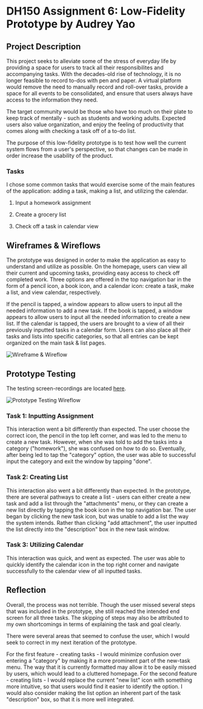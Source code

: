 # DH150 Assignment 6: Low-Fidelity Prototype by Audrey Yao

## Project Description

This project seeks to alleviate some of the stress of everyday life by providing a space for users to track all their responsibilites and accompanying tasks. With the decades-old rise of technology, it is no longer feasible to record to-dos with pen and paper. A virtual platform would remove the need to manually record and roll-over tasks, provide a space for all events to be consolidated, and  ensure that users always have access to the information they need. 

The target community would be those who have too much on their plate to keep track of mentally - such as students and working adults. Expected users also value organization, and enjoy the feeling of productivity that comes along with checking a task off of a to-do list. 

The purpose of this low-fidelity prototype is to test how well the current system flows from a user's perspective, so that changes can be made in order increase the usability of the product. 

### Tasks 

I chose some common tasks that would exercise some of the main features of the application: adding a task, making a list, and utilizing the calendar.

1) Input a homework assignment

2) Create a grocery list

3) Check off a task in calendar view 

## Wireframes & Wireflows

The prototype was designed in order to make the application as easy to understand and utilize as possible. On the homepage, users can view all their current and upcoming tasks, providing easy access to check off completed work. Three options are offered in the top navigation bar in the form of a pencil icon, a book icon, and a calendar icon: create a task, make a list, and view calendar, respectively. 

If the pencil is tapped, a window appears to allow users to input all the needed information to add a new task. If the book is tapped, a window appears to allow users to input all the needed information to create a new list. If the calendar is tapped, the users are brought to a view of all their previously inputted tasks in a calendar form. Users can also place all their tasks and lists into specific categories, so that all entries can be kept organized on the main task & list pages. 

<img src="https://user-images.githubusercontent.com/57603794/99461476-c0f80180-28e6-11eb-8769-a5dfef35db0d.jpg" alt="Wireframe & Wireflow">

## Prototype Testing

The testing screen-recordings are located <a href="https://drive.google.com/drive/folders/1o0hT2pt_vtErtl1khGPjDAzT-88OPs45?usp=sharing">here</a>.

<img src="https://user-images.githubusercontent.com/57603794/99464364-ce17ef00-28ec-11eb-9184-1b0c9a5155b3.jpg" alt="Prototype Testing Wireflow">

### Task 1: Inputting Assignment

This interaction went a bit differently than expected. The user choose the correct icon, the pencil in the top left corner, and was led to the menu to create a new task. However, when she was told to add the tasks into a category ("homework"), she was confused on how to do so. Eventually, after being led to tap the "category" option, the user was able to successful input the category and exit the window by tapping "done". 

### Task 2: Creating List

This interaction also went a bit differently than expected. In the prototype, there are several pathways to create a list - users can either create a new task and add a list through the "attachments" menu, or they can create a new list directly by tapping the book icon in the top navigation bar. The user began by clicking the new task icon, but was unable to add a list the way the system intends. Rather than clicking "add attachment", the user inputted the list directly into the "description" box in the new task window.

### Task 3: Utilizing Calendar

This interaction was quick, and went as expected. The user was able to quickly identify the calendar icon in the top right corner and navigate successfully to the calendar view of all inputted tasks.

## Reflection

Overall, the process was not terrible. Though the user missed several steps that was included in the prototype, she still reached the intended end screen for all three tasks. The skipping of steps may also be attributed to my own shortcomings in terms of explaining the task and goal clearly. 

There were several areas that seemed to confuse the user, which I would seek to correct in my next iteration of the prototype.

For the first feature - creating tasks - I would minimize confusion over entering a "category" by making it a more prominent part of the new-task menu. The way that it is currently formatted may allow it to be easily missed by users, which would lead to a cluttered homepage. For the second feature - creating lists - I would replace the current "new list" icon with something more intuitive, so that users would find it easier to identify the option. I would also consider making the list option an inherent part of the task "description" box, so that it is more well integrated.
